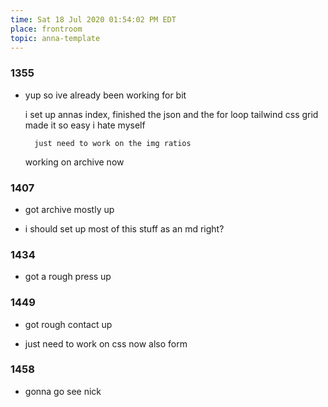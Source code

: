 ```yaml
---
time: Sat 18 Jul 2020 01:54:02 PM EDT
place: frontroom
topic: anna-template
---
```

### 1355
-
	yup so ive already been working for  bit

	i set up annas index, 
		finished the json and the for loop
		tailwind css grid made it so easy i hate myself
		
		just need to work on the img ratios

	working on archive now

### 1407
-
	got archive mostly up

-
	i should set up most of this stuff as an md right?

### 1434
-
	got a rough press up

### 1449
-
	got rough contact up

-
	just need to work on css now
	also form

### 1458
-
	gonna go see nick
	

